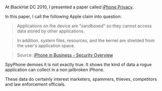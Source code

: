 At BlackHat DC 2010, I presented a paper called [iPhone Privacy](http://seriot.ch/resources/talks_papers/iPhonePrivacy.pdf).

In this paper, I call the following Apple claim into question:

> Applications on the device are "sandboxed" so they cannot access data stored by other applications.

> In addition, system files, resources, and the kernel are shielded from the user's application space.

> Source: [iPhone in Business - Security Overview](http://images.apple.com/iphone/business/docs/iPhone_Security_Overview.pdf)

SpyPhone demoes it is not exactly true. It shows the kind of data a rogue application can collect in a non jailbroken iPhone.

These data do certainly interest marketers, spammers, thieves, competitors and law enforcement officials.

